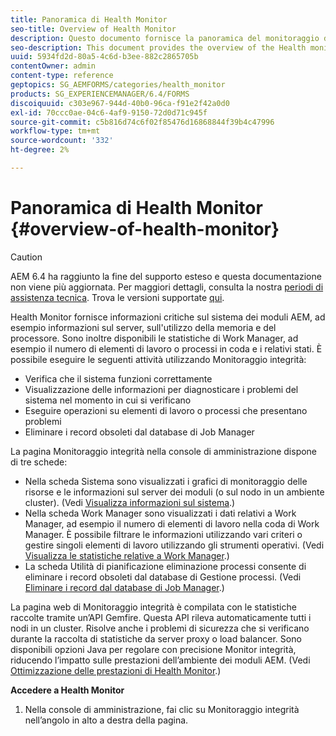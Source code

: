 ```yaml
---
title: Panoramica di Health Monitor
seo-title: Overview of Health Monitor
description: Questo documento fornisce la panoramica del monitoraggio dello stato e i dettagli su come accedervi.
seo-description: This document provides the overview of the Health monitor, and details about how you can access it.
uuid: 5934fd2d-80a5-4c6d-b3ee-882c2865705b
contentOwner: admin
content-type: reference
geptopics: SG_AEMFORMS/categories/health_monitor
products: SG_EXPERIENCEMANAGER/6.4/FORMS
discoiquuid: c303e967-944d-40b0-96ca-f91e2f42a0d0
exl-id: 70ccc0ae-04c6-4af9-9150-72d0d71c945f
source-git-commit: c5b816d74c6f02f85476d16868844f39b4c47996
workflow-type: tm+mt
source-wordcount: '332'
ht-degree: 2%

---
```


# Panoramica di Health Monitor {#overview-of-health-monitor}

>[!CAUTION]
>
>AEM 6.4 ha raggiunto la fine del supporto esteso e questa documentazione non viene più aggiornata. Per maggiori dettagli, consulta la nostra [periodi di assistenza tecnica](https://helpx.adobe.com/it/support/programs/eol-matrix.html). Trova le versioni supportate [qui](https://experienceleague.adobe.com/docs/).

Health Monitor fornisce informazioni critiche sul sistema dei moduli AEM, ad esempio informazioni sul server, sull&#39;utilizzo della memoria e del processore. Sono inoltre disponibili le statistiche di Work Manager, ad esempio il numero di elementi di lavoro o processi in coda e i relativi stati. È possibile eseguire le seguenti attività utilizzando Monitoraggio integrità:

* Verifica che il sistema funzioni correttamente
* Visualizzazione delle informazioni per diagnosticare i problemi del sistema nel momento in cui si verificano
* Eseguire operazioni su elementi di lavoro o processi che presentano problemi
* Eliminare i record obsoleti dal database di Job Manager

La pagina Monitoraggio integrità nella console di amministrazione dispone di tre schede:

* Nella scheda Sistema sono visualizzati i grafici di monitoraggio delle risorse e le informazioni sul server dei moduli (o sul nodo in un ambiente cluster). (Vedi [Visualizza informazioni sul sistema](/help/forms/using/admin-help/view-system-information.md#view-system-information).)
* Nella scheda Work Manager sono visualizzati i dati relativi a Work Manager, ad esempio il numero di elementi di lavoro nella coda di Work Manager. È possibile filtrare le informazioni utilizzando vari criteri o gestire singoli elementi di lavoro utilizzando gli strumenti operativi. (Vedi [Visualizza le statistiche relative a Work Manager](/help/forms/using/admin-help/view-statistics-related-manager.md#view-statistics-related-to-work-manager).)
* La scheda Utilità di pianificazione eliminazione processi consente di eliminare i record obsoleti dal database di Gestione processi. (Vedi [Eliminare i record dal database di Job Manager](/help/forms/using/admin-help/purge-records-job-manager-database.md#purge-records-from-the-job-manager-database).)

La pagina web di Monitoraggio integrità è compilata con le statistiche raccolte tramite un’API Gemfire. Questa API rileva automaticamente tutti i nodi in un cluster. Risolve anche i problemi di sicurezza che si verificano durante la raccolta di statistiche da server proxy o load balancer. Sono disponibili opzioni Java per regolare con precisione Monitor integrità, riducendo l’impatto sulle prestazioni dell’ambiente dei moduli AEM. (Vedi [Ottimizzazione delle prestazioni di Health Monitor](/help/forms/using/admin-help/fine-tuning-health-monitor-performance.md#fine-tuning-health-monitor-performance).)

**Accedere a Health Monitor**

1. Nella console di amministrazione, fai clic su Monitoraggio integrità nell’angolo in alto a destra della pagina.
